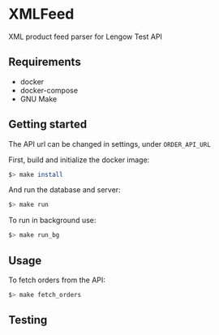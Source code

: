 # XMLFeed

XML product feed parser for Lengow Test API

## Requirements
 - docker
 - docker-compose
 - GNU Make

## Getting started

The API url can be changed in settings, under ```ORDER_API_URL```

First, build and initialize the docker image:
```bash
$> make install
```

And run the database and server:
```bash
$> make run
```

To run in background use:
```bash
$> make run_bg
```

## Usage
To fetch orders from the API:
```bash
$> make fetch_orders
```

## Testing
